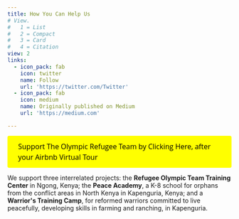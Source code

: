 ```yaml
---
title: How You Can Help Us
# View.
#   1 = List
#   2 = Compact
#   3 = Card
#   4 = Citation
view: 2
links:
  - icon_pack: fab
    icon: twitter
    name: Follow
    url: 'https://twitter.com/Twitter'
  - icon_pack: fab
    icon: medium
    name: Originally published on Medium
    url: 'https://medium.com'

---
```

<a id='gfm-charity-donate-link' style='background-color:#ffff00; color: black; border-radius: 4px; padding: 12px 24px; display: inline-block; text-decoration: none; vertical-align: middle; font-size: 16px; font-family: Open Sans,sans-serif; line-height: 24px' role='button' href='https://charity.gofundme.com/o/en/donate-widget/29892'>Support The Olympic Refugee Team by Clicking Here, after your Airbnb Virtual Tour</a>


We support three interrelated projects: the **Refugee Olympic Team Training Center** in Ngong, Kenya; the **Peace Academy**, a K-8 school for orphans from the conflict areas in North Kenya in Kapenguria, Kenya; and a **Warrior's Training Camp**, for reformed warriors committed to live peacefully, developing skills in farming and ranching, in Kapenguria.

